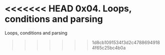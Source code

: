 <<<<<<< HEAD
0x04. Loops, conditions and parsing
=======
Loops, conditions and parsing
>>>>>>> 1d8cb1091534f3d2c47886949184f65c25bc4b0a
